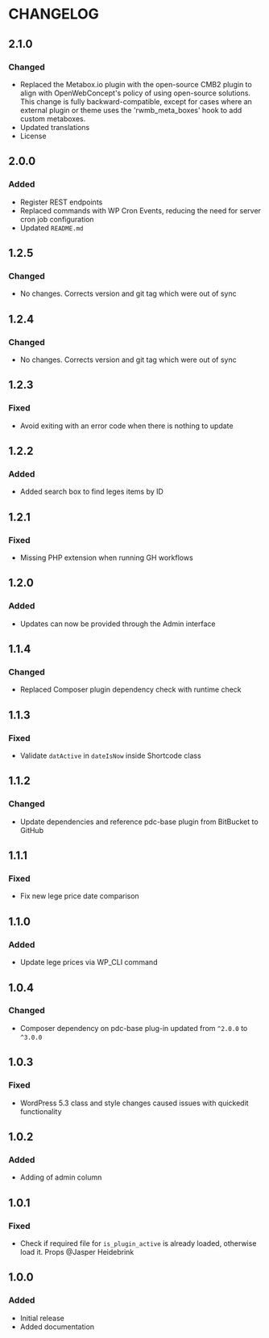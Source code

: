 # CHANGELOG

## 2.1.0

### Changed

- Replaced the Metabox.io plugin with the open-source CMB2 plugin to align with OpenWebConcept's policy of using open-source solutions. This change is fully backward-compatible, except for cases where an external plugin or theme uses the 'rwmb_meta_boxes' hook to add custom metaboxes.
- Updated translations
- License

## 2.0.0

### Added

- Register REST endpoints
- Replaced commands with WP Cron Events, reducing the need for server cron job configuration
- Updated `README.md`

## 1.2.5

### Changed

- No changes. Corrects version and git tag which were out of sync

## 1.2.4

### Changed

- No changes. Corrects version and git tag which were out of sync

## 1.2.3

### Fixed

- Avoid exiting with an error code when there is nothing to update

## 1.2.2

### Added

- Added search box to find leges items by ID

## 1.2.1

### Fixed

- Missing PHP extension when running GH workflows

## 1.2.0

### Added

- Updates can now be provided through the Admin interface

## 1.1.4

### Changed

- Replaced Composer plugin dependency check with runtime check

## 1.1.3

### Fixed

- Validate `datActive` in `dateIsNow` inside Shortcode class

## 1.1.2

### Changed

- Update dependencies and reference pdc-base plugin from BitBucket to GitHub

## 1.1.1

### Fixed

- Fix new lege price date comparison

## 1.1.0

### Added

- Update lege prices via WP_CLI command

## 1.0.4

### Changed

- Composer dependency on pdc-base plug-in updated from `^2.0.0` to `^3.0.0`

## 1.0.3

### Fixed

- WordPress 5.3 class and style changes caused issues with quickedit functionality

## 1.0.2

### Added

- Adding of admin column

## 1.0.1

### Fixed

- Check if required file for `is_plugin_active` is already loaded, otherwise load it. Props @Jasper Heidebrink

## 1.0.0

### Added

- Initial release
- Added documentation
